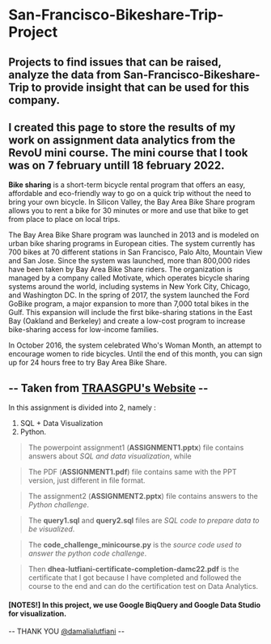 # San-Francisco-Bikeshare-Trip-Project
Projects to find issues that can be raised, analyze the data from San-Francisco-Bikeshare-Trip to provide insight that can be used for this company.
-----------------------------------------------------------------------------
I created this page to store the results of my work on assignment data analytics from the RevoU mini course. The mini course that I took was on 7 february untill 18 february 2022.
-----------------------------------------------------------------------------
**Bike sharing** is a short-term bicycle rental program that offers an easy, affordable and eco-friendly way to go on a quick trip without the need to bring your own bicycle. In Silicon Valley, the Bay Area Bike Share program allows you to rent a bike for 30 minutes or more and use that bike to get from place to place on local trips.

The Bay Area Bike Share program was launched in 2013 and is modeled on urban bike sharing programs in European cities. The system currently has 700 bikes at 70 different stations in San Francisco, Palo Alto, Mountain View and San Jose. Since the system was launched, more than 800,000 rides have been taken by Bay Area Bike Share riders. The organization is managed by a company called Motivate, which operates bicycle sharing systems around the world, including systems in New York City, Chicago, and Washington DC. In the spring of 2017, the system launched the Ford GoBike program, a major expansion to more than 7,000 total bikes in the Gulf. This expansion will include the first bike-sharing stations in the East Bay (Oakland and Berkeley) and create a low-cost program to increase bike-sharing access for low-income families.

In October 2016, the system celebrated Who's Woman Month, an attempt to encourage women to ride bicycles. Until the end of this month, you can sign up for 24 hours free to try Bay Area Bike Share.

-- Taken from [TRAASGPU's Website](https://id.traasgpu.com/cara-menggunakan-bay-area-bike-share/) --
-----------------------------------------------------------------------------
In this assignment is divided into 2, namely :
1.  SQL + Data Visualization
2.  Python.

> The powerpoint assignment1 (**ASSIGNMENT1.pptx**) file contains answers about *SQL and data visualization*, while

> The PDF (**ASSIGNMENT1.pdf**) file contains same with the PPT version, just different in file format.

> The assignment2 (**ASSIGNMENT2.pptx**) file contains answers to the *Python challenge*.

> The **query1.sql** and **query2.sql** files are *SQL code to prepare data to be visualized*.

> The **code_challenge_minicourse.py** is the *source code used to answer the python code challenge*.

> Then **dhea-lutfiani-certificate-completion-damc22.pdf** is the certificate that I got because I have completed and followed the course to the end and can do the certification test on Data Analytics.

#### [NOTES!] In this project, we use Google BiqQuery and Google Data Studio for visualization. ####

-- THANK YOU [@damalialutfiani](https://www.linkedin.com/in/damalialutfiani/) --
